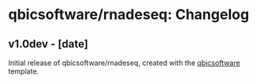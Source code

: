 # qbicsoftware/rnadeseq: Changelog

## v1.0dev - [date]
Initial release of qbicsoftware/rnadeseq, created with the [qbicsoftware](http://nf-co.re/) template.
